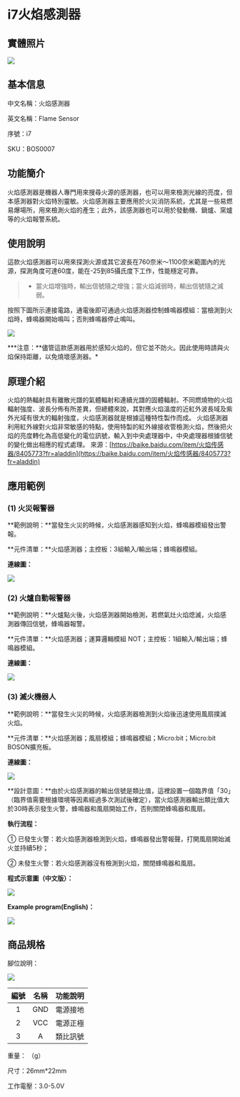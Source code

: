 # i7火焰感測器

## 實體照片

![](../../../.gitbook/assets/flame_sensor%20%281%29.jpg)

## 基本信息

中文名稱：火焰感測器

英文名稱：Flame Sensor

序號：i7

SKU：BOS0007

## 功能簡介

火焰感測器是機器人專門用來搜尋火源的感測器，也可以用來檢測光線的亮度，但本感測器對火焰特別靈敏。火焰感測器主要應用於火災消防系統，尤其是一些易燃易爆場所，用來檢測火焰的產生；此外，該感測器也可以用於發動機、鍋爐、窯爐等的火焰報警系統。

## 使用說明

這款火焰感測器可以用來探測火源或其它波長在760奈米～1100奈米範圍內的光源，探測角度可達60度，能在-25到85攝氏度下工作，性能穩定可靠。

> * 當火焰增強時，輸出信號隨之增強；當火焰減弱時，輸出信號隨之減弱。

按照下圖所示連接電路，通電後即可通過火焰感測器控制蜂鳴器模組：當檢測到火焰時，蜂鳴器開始鳴叫；否則蜂鳴器停止鳴叫。

![](../../../.gitbook/assets/boson-huo-yan-chuan-gan-qi-ying-yong-yang-li-1-lian-xian-tu%20%283%29%20%283%29%20%283%29%20%283%29.png)

**\*注意：**儘管這款感測器用於感知火焰的，但它並不防火。因此使用時請與火焰保持距離，以免燒壞感測器。\*

## 原理介紹

火焰的熱輻射具有離散光譜的氣體輻射和連續光譜的固體輻射。不同燃燒物的火焰輻射強度、波長分佈有所差異，但總體來說，其對應火焰溫度的近紅外波長域及紫外光域有很大的輻射強度，火焰感測器就是根據這種特性製作而成。 火焰感測器利用紅外線對火焰非常敏感的特點，使用特製的紅外線接收管檢測火焰，然後把火焰的亮度轉化為高低變化的電位訊號，輸入到中央處理器中，中央處理器根據信號的變化做出相應的程式處理。 來源：[https://baike.baidu.com/item/火焰传感器/8405773?fr=aladdin](https://baike.baidu.com/item/火焰传感器/8405773?fr=aladdin)

## 應用範例

### \(1\) 火災報警器

**範例說明：**當發生火災的時候，火焰感測器感知到火焰，蜂鳴器模組發出警報。

**元件清單：**火焰感測器；主控板：3組輸入/輸出端；蜂鳴器模組。

**連線圖：**

![](../../../.gitbook/assets/boson-huo-yan-chuan-gan-qi-ying-yong-yang-li-1-lian-xian-tu%20%283%29%20%283%29%20%283%29%20%282%29.png)

### \(2\) 火爐自動報警器

**範例說明：**火爐點火後，火焰感測器開始檢測，若燃氣灶火焰熄滅，火焰感測器傳回信號，蜂鳴器報警。

**元件清單：**火焰感測器；運算邏輯模組 NOT；主控板：1組輸入/輸出端；蜂鳴器模組。

**連線圖：**

![](../../../.gitbook/assets/boson-huo-yan-chuan-gan-qi-ying-yong-yang-li-2-lian-xian-tu.png)

### \(3\) 滅火機器人

**範例說明：**當發生火災的時候，火焰感測器檢測到火焰後迅速使用風扇撲滅火焰。

**元件清單：**火焰感測器；風扇模組；蜂鳴器模組；Micro:bit；Micro:bit BOSON擴充板。

**連線圖：**

![](../../../.gitbook/assets/boson-huo-yan-chuan-gan-qi-ying-yong-yang-li-3-lian-xian-tu%20%281%29%20%281%29.png)

**設計意圖：**由於火焰感測器的輸出信號是類比值，這裡設置一個臨界值「30」（臨界值需要根據環境等因素經過多次測試後確定），當火焰感測器輸出類比值大於30時表示發生火警，蜂鳴器和風扇開始工作，否則關閉蜂鳴器和風扇。

**執行流程：**

① 已發生火警：若火焰感測器檢測到火焰，蜂鳴器發出警報聲，打開風扇開始滅火並持續5秒；

② 未發生火警：若火焰感測器沒有檢測到火焰，關閉蜂鳴器和風扇。

**程式示意圖（中文版）：**

![](../../../.gitbook/assets/flame_sensor_prg_ch_tw.png)

**Example program\(English\)：**

![](../../../.gitbook/assets/flame_sensor_prg_en%20%281%29%20%281%29%20%281%29.png)

## 商品規格

腳位說明：

![](../../../.gitbook/assets/flame_sensor_spec.png)

| **編號** | **名稱** | **功能說明** |
| :---: | :---: | :---: |
| 1 | GND | 電源接地 |
| 2 | VCC | 電源正極 |
| 3 | A | 類比訊號 |

重量： （g）

尺寸：26mm\*22mm

工作電壓：3.0-5.0V

